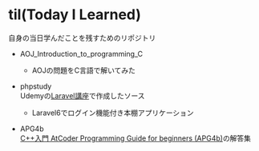 # til(Today I Learned)
自身の当日学んだことを残すためのリポジトリ

* AOJ_Introduction_to_programming_C  
  
  * AOJの問題をC言語で解いてみた

* phpstudy  
Udemyの[Laravel講座](https://www.udemy.com/course/php7study/learn/lecture/16487738)で作成したソース
  * Laravel6でログイン機能付き本棚アプリケーション
  
* APG4b  
[C++入門 AtCoder Programming Guide for beginners (APG4b)](https://atcoder.jp/contests/APG4b)の解答集
